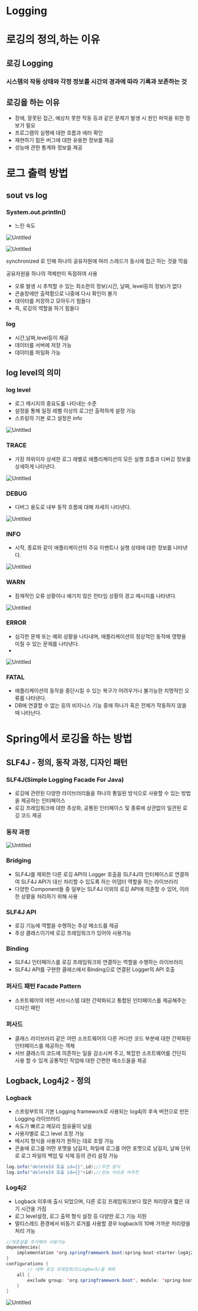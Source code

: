 # Logging

# 로깅의 정의,하는 이유

## 로깅 Logging

### 시스템의 작동 상태와 각정 정보를 시간의 경과에 따라 기록과 보존하는 것

## 로깅을 하는 이유

- 장애, 잘못된 접근, 예상치 못한 작동 등과 같은 문제가 발생 시 원인 파악을 위한 정보가 필요
- 프로그램의 실행에 대한 흐름과 에러 확인
- 재현하기 힘든 버그에 대한 유용한 정보를 제공
- 성능에 관한 통계와 정보를 제공

# 로그 출력 방법

## sout vs log

### System.out.println()

- 느린 속도

![Untitled](Logging%2091474832ab34442a80753b578b4d8ae1/Untitled.png)

![Untitled](Logging%2091474832ab34442a80753b578b4d8ae1/Untitled%201.png)

synchronized 로 인해 하나의 공유자원에 여러 스레드가 동시에 접근 하는 것을 막음

공유자원을 하나의 객체만이 독점하여 사용

- 오류 발생 시 추척할 수 있는 최소한의 정보(시간, 날짜, level등의 정보)가 없다
- 콘솔창에만 출력함으로 나중에 다시 확인이 불가
- 데이터를 저장하고 모아두기 힘들다
- 즉, 로깅의 역할을 하기 힘들다

### log

- 시간,날짜,level등이 제공
- 데이터를 서버에 저장 가능
- 데이터를 파일화 가능

## log level의 의미

### log level

- 로그 메시지의 중요도를 나타내는 수준
- 설정을 통해 일정 레벨 이상의 로그만 출력하게 설정 가능
- 스프링의 기본 로그 설정은 info

![Untitled](Logging%2091474832ab34442a80753b578b4d8ae1/Untitled%202.png)

### TRACE

- 가장 하위이자 상세한 로그 레벨로 애플리케이션의 모든 실행 흐름과 디버깅 정보를 상세하게 나타낸다.

![Untitled](Logging%2091474832ab34442a80753b578b4d8ae1/Untitled%203.png)

### DEBUG

- 디버그 용도로 내부 동작 흐름에 대해 자세히 나타낸다.

![Untitled](Logging%2091474832ab34442a80753b578b4d8ae1/Untitled%204.png)

### INFO

- 시작, 종료와 같이 애플리케이션의 주요 이벤트나 실행 상태에 대한 정보를 나타낸다.

![Untitled](Logging%2091474832ab34442a80753b578b4d8ae1/Untitled%205.png)

### WARN

- 잠재적인 오류 상황이나 예기치 않은 런타임 상황의 경고 메시지를 나타낸다.

![Untitled](Logging%2091474832ab34442a80753b578b4d8ae1/Untitled%206.png)

### ERROR

- 심각한 문제 또는 예외 상황을 나타내며, 애플리케이션의 정상적인 동작에 영향을 미칠 수 있는 문제를 나타낸다.
- 

![Untitled](Logging%2091474832ab34442a80753b578b4d8ae1/Untitled%207.png)

### FATAL

- 애플리케이션의 동작을 중단시킬 수 있는 복구가 어려우거나 불가능한 치명적인 오류를 나타낸다.
- DB에 연결할 수 없는 등의 비지니스 기능 중에 하나가 혹은 전체가 작동하지 않을 때 나타난다.

# Spring에서 로깅을 하는 방법

## SLF4J - 정의, 동작 과정, 디자인 패턴

### SLF4J(****Simple Logging Facade For Java)****

- 로깅에 관련된 다양한 라이브러리들을 하나의 통일된 방식으로 사용할 수 있는 방법을 제공하는 인터페이스
- 로깅 프레임워크에 대한 추상화, 공통된 인터페이스 및 종류에 상관없이 일관된 로깅 코드 제공

### 동작 과정

![Untitled](Logging%2091474832ab34442a80753b578b4d8ae1/Untitled%208.png)

### Bridging

- SLF4J를 제외한 다른 로깅 API의 Logger 호출을 SLF4J의 인터페이스로 연결하여 SLF4J API가 대신 처리할 수 있도록 하는 어댑터 역할을 하는 라이브러리
- 다양한 Component들 중 일부는 SLF4J 이외의 로깅 API에 의존할 수 있어, 이러한 상황을 처리하기 위해 사용

### SLF4J API

- 로깅 기능에 역할을 수행하는 추상 메소드를 제공
- 추상 클래스이기에 로깅 프레임워크가 있어야 사용가능

### Binding

- SLF4J 인터페이스를 로깅 프레임워크와 연결하는 역할을 수행하는 라이브러리
- SLF4J API를 구현한 클래스에서 Binding으로 연결된 Logger의 API 호출

### 퍼사드 패턴 **Facade Pattern**

- 소프트웨어의 어떤 서브시스템 대한 간략화되고 통합된 인터페이스를 제공해주는 디자인 패턴

### 퍼사드

- 클래스 라이브러리 같은 어떤 소프트웨어의 다른 커다란 코드 부분에 대한 간략화된 인터페이스를 제공하는 객체
- 서브 클래스의 코드에 의존하는 일을 감소시켜 주고, 복잡한 소프트웨어를 간단히 사용 할 수 있게 공통적인 작업에 대한 간편한 메소드들을 제공

## Logback, Log4j2 - 정의

### Logback

- 스프링부트의 기본 Logging framework로 사용되는 log4j의 후속 버전으로 만든 Logging 라이브러리
- 속도가 빠르고 메모리 점유율이 낮음
- 사용자별로 로그 level 조정 가능
- 메시지 형식을 사용자가 원하는 대로 조절 가능
- 콘솔에 로그를 어떤 포멧을 남길지, 파일에 로그를 어떤 포멧으로 남길지, 날짜 단위로 로그 파일의 백업 및 삭제 등의 관리 설정 가능

```java
log.info("deleteId 호출 id={}",id);//추천 방식
log.info("deleteId 호출 id={}"+id);//성능 이슈로 비추천
```

### Log4j2

- Logback 이후에 출시 되었으며, 다른 로깅 프레임워크보다 많은 처리량과 짧은 대기 시간을 가짐
- 로그 level설정, 로그 출력 형식 설정 등 다양한 로그 기능 지원
- 멀티스레드 환경에서 비동기 로거를 사용할 경우 logback의 10배 가까운 처리량을 처리 가능

```java
//의존성을 추가해야 사용가능
dependencies{
	implementation 'org.springframework.boot:spring-boot-starter-log4j2'
}
configurations {
		// 내부 로깅 프레임워크(Logback)을 제외
    all {
        exclude group: 'org.springframework.boot', module: 'spring-boot-starter-logging'
    }
}
```

![Untitled](Logging%2091474832ab34442a80753b578b4d8ae1/Untitled%209.png)